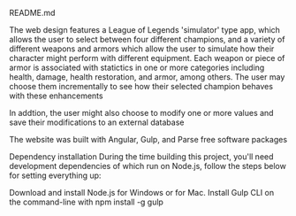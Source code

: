 README.md

The web design features a League of Legends 'simulator' type app, which allows the user to select between four different champions, and a variety of different weapons and armors which allow the user to simulate how their character might perform with different equipment. Each weapon or piece of armor is associated with statictics in one or more categories including health, damage, health restoration, and armor, among others. The user may choose them incrementally to see how their selected champion behaves with these enhancements

In addtion, the user might also choose to modify one or more values and save their modifications to an external database

The website was built with Angular, Gulp, and Parse free software packages


Dependency installation
During the time building this project, you'll need development dependencies of which run on Node.js, follow the steps below for setting everything up:

Download and install Node.js for Windows or for Mac.
Install Gulp CLI on the command-line with npm install -g gulp
